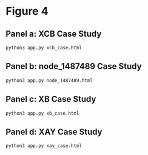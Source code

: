 # Figure 4

## Panel a: XCB Case Study
```
python3 app.py xcb_case.html
```


## Panel b: node_1487489 Case Study
```
python3 app.py node_1487489.html
```


## Panel c: XB Case Study
```
python3 app.py xb_case.html
```


## Panel d: XAY Case Study
```
python3 app.py xay_case.html
```

